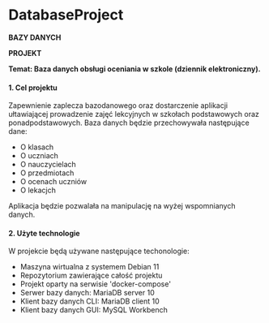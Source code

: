 # DatabaseProject

**BAZY DANYCH**

**PROJEKT**

**Temat: Baza danych obsługi oceniania w szkole (dziennik elektroniczny).**

#### 1. Cel projektu
Zapewnienie zaplecza bazodanowego oraz dostarczenie aplikacji ułtawiającej prowadzenie zajęć lekcyjnych w szkołach podstawowych oraz ponadpodstawowych.
 Baza danych będzie przechowywała następujące dane:
  - O klasach
  - O uczniach
  - O nauczycielach
  - O przedmiotach
  - O ocenach uczniów
  - O lekacjch

Aplikacja będzie pozwalała na manipulację na wyżej wspomnianych danych.

#### 2. Użyte technologie
W projekcie będą używane następujące techonologie:
   - Maszyna wirtualna z systemem Debian 11
   - Repozytorium zawierające całość projektu
   - Projekt oparty na serwisie 'docker-compose'
   - Serwer bazy danych: MariaDB server 10
   - Klient bazy danych CLI: MariaDB client 10
   - Klient bazy danych GUI: MySQL Workbench

